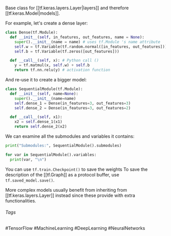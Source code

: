 Base class for [[tf.keras.layers.Layer|layers]] and therefore [[tf.keras.Model|models]].

For example, let's create a dense layer:
```python
class Dense(tf.Module):
  def __init__(self, in_features, out_features, name = None):
    super().__init__(name = name) # uses tf.Module 's name attribute
    self.w = tf.Variable(tf.random.normal([in_features, out_features]))
    self.b = tf.Variable(tf.zeros([out_features]))

  def __call__(self, x): # Python call ()
    y = tf.matmul(x, self.w) + self.b
    return tf.nn.relu(y) # activation function
```

And re-use it to create a bigger model:
```python
class SequentialModule(tf.Module):
  def __init__(self, name=None):
    super().__init__(name=name)
    self.dense_1 = Dense(in_features=3, out_features=3)
    self.dense_2 = Dense(in_features=3, out_features=2)

  def __call__(self, x1):
    x2 = self.dense_1(x1)
    return self.dense_2(x2)
```

We can examine all the submodules and variables it contains:

```python
print("Submodules:", SequentialModule().submodules)

for var in SequentialModule().variables:
  print(var, "\n")
```

You can use `tf.train.Checkpoint()` to save the weights
To save the description of the [[tf.Graph]] as a protocol buffer, use `tf.saved_model.save()`.

More complex models usually benefit from inheriting from [[tf.keras.layers.Layer]] instead since these provide with extra functionalities.

###### Tags
#TensorFlow #MachineLearning #DeepLearning #NeuralNetworks  